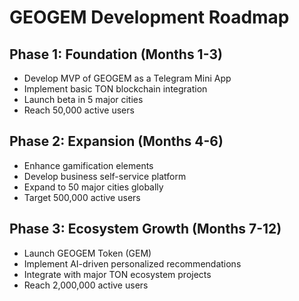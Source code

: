 # GEOGEM Development Roadmap 

## Phase 1: Foundation (Months 1-3)
- Develop MVP of GEOGEM as a Telegram Mini App
- Implement basic TON blockchain integration
- Launch beta in 5 major cities
- Reach 50,000 active users

## Phase 2: Expansion (Months 4-6)
- Enhance gamification elements
- Develop business self-service platform
- Expand to 50 major cities globally
- Target 500,000 active users

## Phase 3: Ecosystem Growth (Months 7-12)
- Launch GEOGEM Token (GEM)
- Implement AI-driven personalized recommendations
- Integrate with major TON ecosystem projects
- Reach 2,000,000 active users
